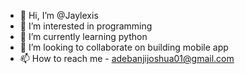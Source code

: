 - 👋 Hi, I’m @Jaylexis
- 👀 I’m interested in programming
- 🌱 I’m currently learning python
- 💞️ I’m looking to collaborate on building mobile app
- 📫 How to reach me - adebanjijoshua01@gmail.com

<!---
Jaylexis/Jaylexis is a ✨ special ✨ repository because its `README.md` (this file) appears on your GitHub profile.
You can click the Preview link to take a look at your changes.
--->
